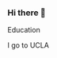 ### Hi there 👋
Education

I go to UCLA

<!--
**yujik21/yujik21** is a ✨ _special_ ✨ repository because its `README.md` (this file) appears on your GitHub profile.

